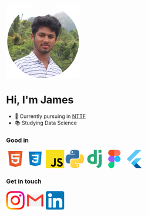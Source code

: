 <img src="images/avatar.png" height="200" width="200" alt="James profile picture">

# Hi,  I'm James 


- 🏫 Currently pursuing in [NTTF](https://www.nttftrg.com)
- 📚 Studying Data Science

### Good in
<img src="images/html.png" height="50" width="50" alt="HTML"><addr>
<img src="images/css.png" height="50" width="50" alt="CSS">
<img src="images/js.png" height="50" width="50" alt="JS">
<img src="images/python.png" height="50" width="50" alt="Python">
<img src="images/django.png" height="50" width="50" alt="Django">
<img src="images/figma.png" height="50" width="50" alt="Figma">
<img src="images/flutter.png" height="50" width="50" alt="Flutter">



### Get in touch
<a href="https://www.instagram.com/james__f_/" target="_blank"><img src="images/insta.png" height="50" width="50" alt="Instagram"></a><addr>
<a href="mailto:jamesfrancis1947@gmail.com" target="_blank"><img src="images/gmail.png" height="50" width="50" alt="Gmail"></a>
<a href="https://www.linkedin.com/in/james-francis-60a29818a/" target="_blank"><img src="images/linkedin.png" height="50" width="50" alt="Linkedin"></a>

